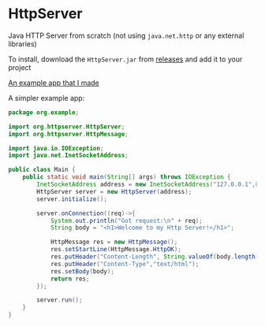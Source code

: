 # HttpServer

Java HTTP Server from scratch (not using `java.net.http` or any external libraries)

To install, download the `HttpServer.jar` from [releases](https://github.com/g-jensen/HttpServer/releases/tag/v1.0.0) and add it to your project

[An example app that I made](https://github.com/g-jensen/HttpServerApp)

A simpler example app:
```java
package org.example;

import org.httpserver.HttpServer;
import org.httpserver.HttpMessage;

import java.io.IOException;
import java.net.InetSocketAddress;

public class Main {
    public static void main(String[] args) throws IOException {
        InetSocketAddress address = new InetSocketAddress("127.0.0.1",8081);
        HttpServer server = new HttpServer(address);
        server.initialize();

        server.onConnection((req)->{
            System.out.println("Got request:\n" + req);
            String body = "<h1>Welcome to my Http Server!</h1>";

            HttpMessage res = new HttpMessage();
            res.setStartLine(HttpMessage.HttpOK);
            res.putHeader("Content-Length", String.valueOf(body.length()));
            res.putHeader("Content-Type","text/html");
            res.setBody(body);
            return res;
        });

        server.run();
    }
}
```
